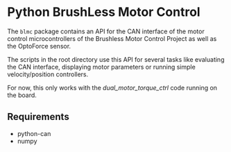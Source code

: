 Python BrushLess Motor Control
==============================

The `blmc` package contains an API for the CAN interface of the motor control
microcontrollers of the Brushless Motor Control Project as well as the
OptoForce sensor.

The scripts in the root directory use this API for several tasks like
evaluating the CAN interface, displaying motor parameters or running simple
velocity/position controllers.

For now, this only works with the *dual_motor_torque_ctrl* code running on the
board.


Requirements
------------

 * python-can
 * numpy
